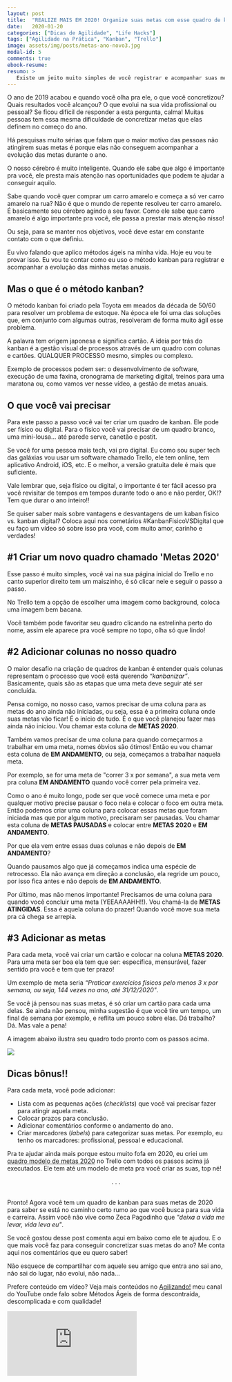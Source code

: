 ```yaml
---
layout: post
title:  "REALIZE MAIS EM 2020! Organize suas metas com esse quadro de kanban em 3 passos super simples!"
date:   2020-01-20
categories: ["Dicas de Agilidade", "Life Hacks"]
tags: ["Agilidade na Prática", "Kanban", "Trello"]
image: assets/img/posts/metas-ano-novo3.jpg
modal-id: 5
comments: true
ebook-resume:
resumo: >
   Existe um jeito muito simples de você registrar e acompanhar suas metas do ano, tudo que você precisa é criar um quadro de kanban para isso. Esse ano você vai concretizar mais metas aplicando o método kanban nas suas metas de 2020!
---
```


O ano de 2019 acabou e quando você olha pra ele, o que você concretizou? Quais resultados você alcançou? O que evolui na sua vida profissional ou pessoal? Se ficou difícil de responder a esta pergunta, calma! Muitas pessoas tem essa mesma dificuldade de concretizar metas que elas definem no começo do ano.


Há pesquisas muito sérias que falam que o maior motivo das pessoas não atingirem suas metas é porque elas não conseguem acompanhar a evolução das metas durante o ano.

O nosso cérebro é muito inteligente. Quando ele sabe que algo é importante pra você, ele presta mais atenção nas oportunidades que podem te ajudar a conseguir aquilo.

Sabe quando você quer comprar um carro amarelo e começa a só ver carro amarelo na rua? Não é que o mundo de repente resolveu ter carro amarelo. É basicamente seu cérebro agindo a seu favor. Como ele sabe que carro amarelo é algo importante pra você, ele passa a prestar mais atenção nisso!

Ou seja, para se manter nos objetivos, você deve estar em constante contato com o que definiu.

Eu vivo falando que aplico métodos ágeis na minha vida. Hoje eu vou te provar isso. Eu vou te contar como eu uso o método kanban para registrar e acompanhar a evolução das minhas metas anuais.



## Mas o que é o método kanban?

O método kanban foi criado pela Toyota em meados da década de 50/60 para resolver um problema de estoque. Na época ele foi uma das soluções que, em conjunto com algumas outras, resolveram de forma muito ágil esse problema.

A palavra tem origem japonesa e significa cartão. A ideia por trás do kanban é a gestão visual de processos através de um quadro com colunas e cartões. QUALQUER PROCESSO mesmo, simples ou complexo.

Exemplo de processos podem ser: o desenvolvimento de software, execução de uma faxina, cronograma de marketing digital, treinos para uma maratona ou, como vamos ver nesse vídeo, a gestão de metas anuais.


## O que você vai precisar

Para este passo a passo você vai ter criar um quadro de kanban. Ele pode ser físico ou digital. Para o físico você vai precisar de um quadro branco, uma mini-lousa... até parede serve, canetão e postit.

Se você for uma pessoa mais tech, vai pro digital. Eu como sou super tech das galáxias vou usar um software chamado Trello, ele tem online, tem aplicativo Android, iOS, etc. E o melhor, a versão gratuita dele é mais que suficiente.

Vale lembrar que, seja físico ou digital, o importante é ter fácil acesso pra você revisitar de tempos em tempos durante todo o ano e não perder, OK!? Tem que durar o ano inteiro!!

Se quiser saber mais sobre vantagens e desvantagens de um kaban físico vs. kanban digital? Coloca aqui nos cometários #KanbanFisicoVSDigital que eu faço um vídeo só sobre isso pra você, com muito amor, carinho e verdades!

## #1 Criar um novo quadro chamado 'Metas 2020'

Esse passo é muito simples, você vai na sua página inicial do Trello e no canto superior direito tem um maiszinho, é só clicar nele e seguir o passo a passo.

No Trello tem a opção de escolher uma imagem como background, coloca uma imagem bem bacana.

Você também pode favoritar seu quadro clicando na estrelinha perto do nome, assim ele aparece pra você sempre no topo, olha só que lindo!

## #2 Adicionar colunas no nosso quadro

O maior desafio na criação de quadros de kanban é entender quais colunas representam o processo que você está querendo _“kanbanizar”_. Basicamente, quais são as etapas que uma meta deve seguir até ser concluída.

Pensa comigo, no nosso caso, vamos precisar de uma coluna para as metas do ano ainda não iniciadas, ou seja, essa é a primeira coluna onde suas metas vão ficar! É o início de tudo. É o que você planejou fazer mas ainda não iniciou. Vou chamar esta coluna de **METAS 2020**.

Também vamos precisar de uma coluna para quando começarmos a trabalhar em uma meta, nomes óbvios são ótimos! Então eu vou chamar esta coluna de **EM ANDAMENTO**, ou seja, começamos a trabalhar naquela meta.

Por exemplo, se for uma meta de "correr 3 x por semana", a sua meta vem pra coluna **EM ANDAMENTO** quando você correr pela primeira vez.

Como o ano é muito longo, pode ser que você comece uma meta e por qualquer motivo precise pausar o foco nela e colocar o foco em outra meta. Então podemos criar uma coluna para colocar essas metas que foram iniciada mas que por algum motivo, precisaram ser pausadas. Vou chamar esta coluna de  **METAS PAUSADAS** e colocar entre **METAS 2020** e **EM ANDAMENTO**.

Por que ela vem entre essas duas colunas e não depois de **EM ANDAMENTO**?

Quando pausamos algo que já começamos indica uma espécie de retrocesso. Ela não avança em direção a conclusão, ela regride um pouco, por isso fica antes e não depois de **EM ANDAMENTO**.

Por último, mas não menos importante! Precisamos de uma coluna para quando você concluir uma meta (YEEAAAAHH!!). Vou chamá-la de **METAS ATINGIDAS**. Essa é aquela coluna do prazer! Quando você move sua meta pra cá chega se arrepia.


## #3 Adicionar as metas

Para cada meta, você vai criar um cartão e colocar na coluna **METAS 2020**. Para uma meta ser boa ela tem que ser: específica, mensurável, fazer sentido pra você e tem que ter prazo!

Um exemplo de meta seria _“Praticar exercícios físicos pelo menos 3 x por semana, ou seja, 144 vezes no ano, até 31/12/2020"_.

Se você já pensou nas suas metas, é só criar um cartão para cada uma delas. Se ainda não pensou, minha sugestão é que você tire um tempo, um final de semana por exemplo, e reflita um pouco sobre elas. Dá trabalho? Dá. Mas vale a pena!

A imagem abaixo ilustra seu quadro todo pronto com os passos acima.

![]({{site.url}}/assets/img/posts/trello-quadro-modelo-metas-2020.png)

## Dicas bônus!!

Para cada meta, você pode adicionar:
   * Lista com as pequenas ações (_checklists_) que você vai precisar fazer para atingir aquela meta.
   * Colocar prazos para conclusão.
   * Adicionar comentários conforme o andamento do ano.
   * Criar marcadores (_labels_) para categorizar suas metas. Por exemplo, eu tenho os marcadores: profissional, pessoal e educacional.


Pra te ajudar ainda mais porque estou muito fofa em 2020, eu criei um [quadro modelo de metas 2020](https://www.suelencarvalho.com/modelo-kanban-metas-de-ano-novo/) no Trello com todos os passos acima já executados. Ele tem até um modelo de meta pra você criar as suas, top né!

<center>. . . </center><br>

Pronto! Agora você tem um quadro de kanban para suas metas de 2020 para saber se está no caminho certo rumo ao que você busca para sua vida e carreira. Assim você não vive como Zeca Pagodinho que _"deixa a vida me levar, vida leva eu"_.


Se você gostou desse post comenta aqui em baixo como ele te ajudou. E o que mais você faz para conseguir concretizar suas metas do ano? Me conta aqui nos comentários que eu quero saber!

Não esquece de compartilhar com aquele seu amigo que entra ano sai ano, não sai do lugar, não evolui, não nada...


Prefere conteúdo em vídeo? Veja mais conteúdos no [Agilizando!](https://youtube.com/canalagilizando) meu canal do YouTube onde falo sobre Métodos Ágeis de forma descontraída, descomplicada e com qualidade!

<div class="row">
  <div class="col-md-2"></div>
  <div class="col-md-8">
      <div class="portfolio-item">
        <div class="video-container">
          <iframe src="https://www.youtube.com/embed/mLDEl6cpFbg" frameborder="0" allow="accelerometer; autoplay; encrypted-media; gyroscope; picture-in-picture" allowfullscreen></iframe>
        </div>
      </div>
  </div>
  <div class="col-md-2"></div>
</div>
